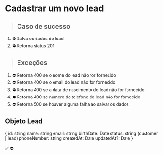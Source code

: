 # Cadastrar um novo lead

> ## Caso de sucesso

1. ⛔ Salva os dados do lead
2. ⛔ Retorna status 201

> ## Exceções
1. ⛔ Retorna 400 se o nome do lead não for fornecido
1. ⛔ Retorna 400 se o email do lead não for fornecido
1. ⛔ Retorna 400 se a data de nascimento do lead não for fornecido
1. ⛔ Retorna 400 se numero de telefone do lead não for fornecido
2. ⛔ Retorna 500 se houver alguma falha ao salvar os dados


## Objeto Lead
{
    id: string
    name: string
    email: string
    birthDate: Date
    status: string (customer | lead)
    phoneNumber: string
    createdAt: Date
    updatedAt?: Date
}

✅
⛔